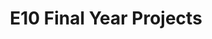---
layout: project_batch
title: E10 Final Year Projects
permalink: /4yp/e10
has_children: true
parent: Final Year Projects
batch: e10

default_thumb_image: /data/categories/4yp/thumbnail.jpg
description: This section contains the Final Year Projects done by students as a part of CO421 & CO425 in their final year
---